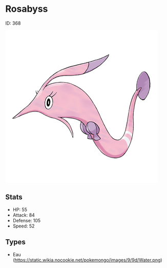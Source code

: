 # Rosabyss


ID: 368

![](https://raw.githubusercontent.com/PokeAPI/sprites/master/sprites/pokemon/other/official-artwork/368.png "Rosabyss")

## Stats


 - HP: 55
 - Attack: 84
 - Defense: 105
 - Speed: 52

## Types


 - Eau (https://static.wikia.nocookie.net/pokemongo/images/9/9d/Water.png)
